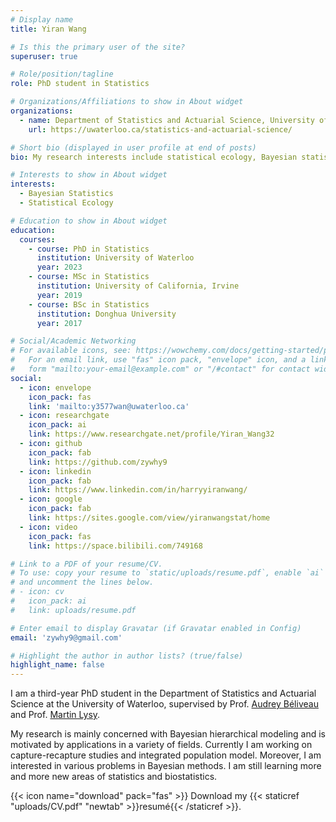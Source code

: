 ```yaml
---
# Display name
title: Yiran Wang

# Is this the primary user of the site?
superuser: true

# Role/position/tagline
role: PhD student in Statistics

# Organizations/Affiliations to show in About widget
organizations:
  - name: Department of Statistics and Actuarial Science, University of Waterloo
    url: https://uwaterloo.ca/statistics-and-actuarial-science/

# Short bio (displayed in user profile at end of posts)
bio: My research interests include statistical ecology, Bayesian statistics and its applications.

# Interests to show in About widget
interests:
  - Bayesian Statistics
  - Statistical Ecology

# Education to show in About widget
education:
  courses:
    - course: PhD in Statistics
      institution: University of Waterloo
      year: 2023
    - course: MSc in Statistics
      institution: University of California, Irvine
      year: 2019
    - course: BSc in Statistics
      institution: Donghua University
      year: 2017

# Social/Academic Networking
# For available icons, see: https://wowchemy.com/docs/getting-started/page-builder/#icons
#   For an email link, use "fas" icon pack, "envelope" icon, and a link in the
#   form "mailto:your-email@example.com" or "/#contact" for contact widget.
social:
  - icon: envelope
    icon_pack: fas
    link: 'mailto:y3577wan@uwaterloo.ca'
  - icon: researchgate
    icon_pack: ai
    link: https://www.researchgate.net/profile/Yiran_Wang32
  - icon: github
    icon_pack: fab
    link: https://github.com/zywhy9
  - icon: linkedin
    icon_pack: fab
    link: https://www.linkedin.com/in/harryyiranwang/
  - icon: google
    icon_pack: fab
    link: https://sites.google.com/view/yiranwangstat/home
  - icon: video
    icon_pack: fas
    link: https://space.bilibili.com/749168

# Link to a PDF of your resume/CV.
# To use: copy your resume to `static/uploads/resume.pdf`, enable `ai` icons in `params.toml`,
# and uncomment the lines below.
# - icon: cv
#   icon_pack: ai
#   link: uploads/resume.pdf

# Enter email to display Gravatar (if Gravatar enabled in Config)
email: 'zywhy9@gmail.com'

# Highlight the author in author lists? (true/false)
highlight_name: false
---
```


I am a third-year PhD student in the Department of Statistics and Actuarial Science at the University of Waterloo, supervised by Prof. [Audrey Béliveau](https://uwaterloo.ca/scholar/a2belive/home) and Prof. [Martin Lysy](https://uwaterloo.ca/statistics-and-actuarial-science/people-profiles/martin-lysy).  

My research is mainly concerned with Bayesian hierarchical modeling and is motivated by applications in a variety of fields. Currently I am working on capture-recapture studies and integrated population model. Moreover, I am interested in various problems in Bayesian methods. I am still learning more and more new areas of statistics and biostatistics.

{{< icon name="download" pack="fas" >}} Download my {{< staticref "uploads/CV.pdf" "newtab" >}}resumé{{< /staticref >}}.
